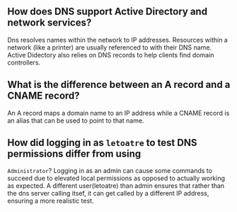 
## How does DNS support Active Directory and network services?
Dns resolves names within the network to IP addresses. Resources within a network (like a printer) are usually referenced to with their DNS name. Active Didectory also relies on DNS records to help clients find domain controllers. 

## What is the difference between an A record and a CNAME record?
An A record maps a domain name to an IP address while a CNAME record is an alias that can be used to point to that name.

## How did logging in as `letoatre` to test DNS permissions differ from using 
`Administrator`?
Logging in as an admin can cause some commands to succeed due to elevated local permissions as opposed to actually working as expected. A different user(letoatre) than admin ensures that rather than the dns server calling itsef, it can get called by a different IP address, ensuring a more realistic test.
